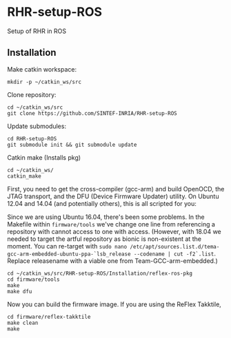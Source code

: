 # RHR-setup-ROS
Setup of RHR in ROS

## Installation

Make catkin workspace:

    mkdir -p ~/catkin_ws/src
    
Clone repository:

    cd ~/catkin_ws/src 
    git clone https://github.com/SINTEF-INRIA/RHR-setup-ROS

Update submodules:

    cd RHR-setup-ROS
    git submodule init && git submodule update

Catkin make (Installs pkg)

    cd ~/catkin_ws/
    catkin_make

First, you need to get the cross-compiler (gcc-arm) and build OpenOCD, the JTAG transport, and the DFU (Device Firmware Updater) utility. On Ubuntu 12.04 and 14.04 (and potentially others), this is all scripted for you:

Since we are using Ubuntu 16.04, there's been some problems. In the Makefile within ```firmware/tools``` we've change one line from referencing a repository with cannot access to one with access. (However, with 18.04 we needed to target the artful repository as bionic is non-existent at the moment. You can re-target with ```sudo nano /etc/apt/sources.list.d/tema-gcc-arm-embedded-ubuntu-ppa-`lsb_release --codename | cut -f2`.list```. Replace releasename with a viable one from Team-GCC-arm-embedded.)

    cd ~/catkin_ws/src/RHR-setup-ROS/Installation/reflex-ros-pkg
    cd firmware/tools 
    make 
    make dfu

Now you can build the firmware image. If you are using the ReFlex Takktile, 

    cd firmware/reflex-takktile
    make clean
    make

